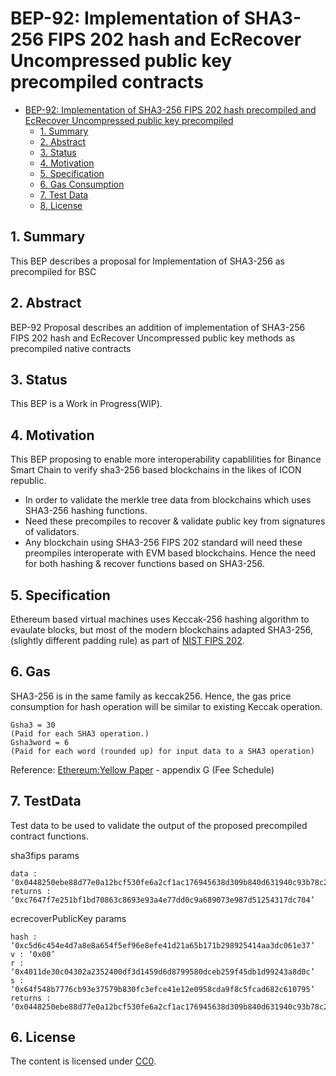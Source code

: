 # BEP-92: Implementation of SHA3-256 FIPS 202 hash and EcRecover Uncompressed public key precompiled contracts

- [BEP-92: Implementation of SHA3-256 FIPS 202 hash precompiled and EcRecover Uncompressed public key precompiled](#bep-92)
  - [1. Summary](#1-summary)
  - [2. Abstract](#2-abstract)
  - [3. Status](#3-status)
  - [4. Motivation](#4-motivation)
  - [5. Specification](#5-specification)
  - [6. Gas Consumption](#6-gas)
  - [7. Test Data](#7-testdata)
  - [8. License](#6-license)
  
## 1. Summary

This BEP describes a proposal for Implementation of SHA3-256 as precompiled for BSC

## 2. Abstract

BEP-92 Proposal describes an addition of implementation of SHA3-256 FIPS 202 hash and EcRecover Uncompressed public key methods as precompiled native contracts

## 3. Status

This BEP is a Work in Progress(WIP). 

## 4. Motivation

This BEP proposing to enable more interoperability capablilities for Binance Smart Chain to verify sha3-256 based blockchains in the likes of ICON republic.

- In order to validate the merkle tree data from blockchains which uses SHA3-256 hashing functions.
- Need these precompiles to recover & validate public key from signatures of validators.
- Any blockchain using SHA3-256 FIPS 202 standard will need these preompiles interoperate with EVM based blockchains. Hence the need for both hashing & recover functions based on SHA3-256.

## 5. Specification

Ethereum based virtual machines uses Keccak-256 hashing algorithm to evaulate blocks, but most of the modern blockchains adapted SHA3-256,(slightly different padding rule) as part of [NIST FIPS 202](#https://nvlpubs.nist.gov/nistpubs/FIPS/NIST.FIPS.202.pdf).

## 6. Gas

SHA3-256 is in the same family as keccak256. Hence, the gas price consumption for hash operation will be similar to existing Keccak operation.

```
Gsha3 = 30 
(Paid for each SHA3 operation.)
Gsha3word = 6 
(Paid for each word (rounded up) for input data to a SHA3 operation)
```
Reference:
[Ethereum:Yellow Paper](https://www.win.tue.nl/~mholende/seminar/references/ethereum_yellowpaper.pdf) - appendix G (Fee Schedule)

## 7. TestData

Test data to be used to validate the output of the proposed precompiled contract functions.

sha3fips
params
```
data : ‘0x0448250ebe88d77e0a12bcf530fe6a2cf1ac176945638d309b840d631940c93b78c2bd6d16f227a8877e3f1604cd75b9c5a8ab0cac95174a8a0a0f8ea9e4c10bca’
returns : ‘0xc7647f7e251bf1bd70863c8693e93a4e77dd0c9a689073e987d51254317dc704’
```

ecrecoverPublicKey
params
```
hash : ‘0xc5d6c454e4d7a8e8a654f5ef96e8efe41d21a65b171b298925414aa3dc061e37’
v : ‘0x00’
r : ‘0x4011de30c04302a2352400df3d1459d6d8799580dceb259f45db1d99243a8d0c’
s : ‘0x64f548b7776cb93e37579b830fc3efce41e12e0958cda9f8c5fcad682c610795’
returns : ‘0x0448250ebe88d77e0a12bcf530fe6a2cf1ac176945638d309b840d631940c93b78c2bd6d16f227a8877e3f1604cd75b9c5a8ab0cac95174a8a0a0f8ea9e4c10bca’
```

## 6. License

The content is licensed under [CC0](https://creativecommons.org/publicdomain/zero/1.0/).
